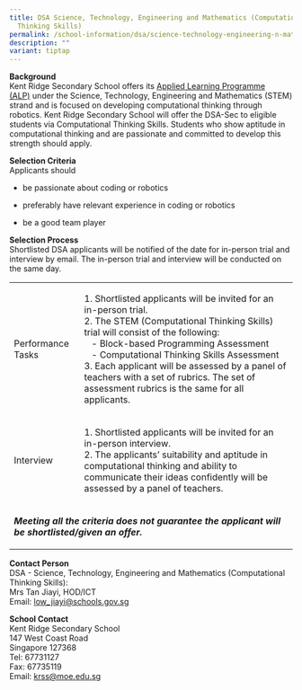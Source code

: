 ```yaml
---
title: DSA Science, Technology, Engineering and Mathematics (Computational
  Thinking Skills)
permalink: /school-information/dsa/science-technology-engineering-n-mathematics-computational-thinking-skills/
description: ""
variant: tiptap
---
```

<p><strong>Background</strong>
<br>Kent Ridge Secondary School offers its&nbsp;<a href="/programmes/distinctive-programmes/applied-learning-programme/" rel="noopener noreferrer nofollow" target="_blank">Applied Learning Programme (ALP)</a>&nbsp;under
the Science, Technology, Engineering and Mathematics (STEM) strand and
is focused on developing computational thinking through robotics. Kent
Ridge Secondary School will offer the DSA-Sec to eligible students via
Computational Thinking Skills. Students who show aptitude in computational
thinking and are passionate and committed to develop this strength should
apply.</p>
<p><strong>Selection Criteria</strong>
<br>Applicants should</p>
<ul data-tight="true" class="tight">
<li>
<p>be passionate about coding or robotics</p>
</li>
<li>
<p>preferably have relevant experience in coding or robotics</p>
</li>
<li>
<p>be a good team player</p>
</li>
</ul>
<p><strong>Selection Process</strong>
<br>Shortlisted DSA applicants will be notified of the date for in-person
trial and interview by email. The in-person trial and interview will be
conducted on the same day.</p>
<p></p>
<table style="minWidth: 50px">
<colgroup>
<col>
<col>
</colgroup>
<tbody>
<tr>
<td rowspan="1" colspan="1">
<p>Performance Tasks</p>
</td>
<td rowspan="1" colspan="1">
<p>1. Shortlisted applicants will be invited for an in-person trial.
<br>2. The STEM (Computational Thinking Skills) trial will consist of the
following:
<br>&nbsp;&nbsp;&nbsp;- Block-based Programming Assessment
<br>&nbsp;&nbsp;&nbsp;- Computational Thinking Skills Assessment
<br>3. Each applicant will be assessed by a panel of teachers with a set of
rubrics. The set of assessment rubrics is the same for all applicants.</p>
</td>
</tr>
<tr>
<td rowspan="1" colspan="1">
<p>Interview</p>
</td>
<td rowspan="1" colspan="1">
<p>1. Shortlisted applicants will be invited for an in-person interview.
<br>2. The applicants’ suitability and aptitude in computational thinking
and ability to communicate their ideas confidently will be assessed by
a panel of teachers.</p>
</td>
</tr>
<tr>
<td rowspan="1" colspan="2">
<p><strong><em>Meeting all the criteria does not guarantee the applicant will be shortlisted/given an offer.</em></strong>
</p>
</td>
</tr>
</tbody>
</table>
<p><strong>Contact Person</strong>
<br>DSA - Science, Technology, Engineering and Mathematics (Computational
Thinking Skills):
<br>Mrs Tan Jiayi, HOD/ICT
<br>Email: <a href="mailto:low_jiayi@schools.gov.sg" rel="noopener noreferrer nofollow" target="_blank">low_jiayi@schools.gov.sg</a>
</p>
<p><strong>School Contact</strong>
<br>Kent Ridge Secondary School
<br>147 West Coast Road
<br>Singapore 127368
<br>Tel: 67731127
<br>Fax: 67735119
<br>Email: <a href="mailto:krss@moe.edu.sg" rel="noopener noreferrer nofollow" target="_blank">krss@moe.edu.sg</a>
</p>